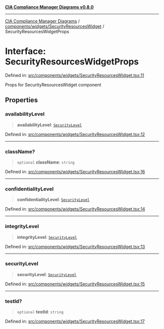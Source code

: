 [**CIA Compliance Manager Diagrams v0.8.0**](../../../../README.md)

***

[CIA Compliance Manager Diagrams](../../../../modules.md) / [components/widgets/SecurityResourcesWidget](../README.md) / SecurityResourcesWidgetProps

# Interface: SecurityResourcesWidgetProps

Defined in: [src/components/widgets/SecurityResourcesWidget.tsx:11](https://github.com/Hack23/cia-compliance-manager/blob/ab84d120f6a49e6faf7bc7924811e0da9b635211/src/components/widgets/SecurityResourcesWidget.tsx#L11)

Props for SecurityResourcesWidget component

## Properties

### availabilityLevel

> **availabilityLevel**: [`SecurityLevel`](../../../../types/cia/type-aliases/SecurityLevel.md)

Defined in: [src/components/widgets/SecurityResourcesWidget.tsx:12](https://github.com/Hack23/cia-compliance-manager/blob/ab84d120f6a49e6faf7bc7924811e0da9b635211/src/components/widgets/SecurityResourcesWidget.tsx#L12)

***

### className?

> `optional` **className**: `string`

Defined in: [src/components/widgets/SecurityResourcesWidget.tsx:16](https://github.com/Hack23/cia-compliance-manager/blob/ab84d120f6a49e6faf7bc7924811e0da9b635211/src/components/widgets/SecurityResourcesWidget.tsx#L16)

***

### confidentialityLevel

> **confidentialityLevel**: [`SecurityLevel`](../../../../types/cia/type-aliases/SecurityLevel.md)

Defined in: [src/components/widgets/SecurityResourcesWidget.tsx:14](https://github.com/Hack23/cia-compliance-manager/blob/ab84d120f6a49e6faf7bc7924811e0da9b635211/src/components/widgets/SecurityResourcesWidget.tsx#L14)

***

### integrityLevel

> **integrityLevel**: [`SecurityLevel`](../../../../types/cia/type-aliases/SecurityLevel.md)

Defined in: [src/components/widgets/SecurityResourcesWidget.tsx:13](https://github.com/Hack23/cia-compliance-manager/blob/ab84d120f6a49e6faf7bc7924811e0da9b635211/src/components/widgets/SecurityResourcesWidget.tsx#L13)

***

### securityLevel

> **securityLevel**: [`SecurityLevel`](../../../../types/cia/type-aliases/SecurityLevel.md)

Defined in: [src/components/widgets/SecurityResourcesWidget.tsx:15](https://github.com/Hack23/cia-compliance-manager/blob/ab84d120f6a49e6faf7bc7924811e0da9b635211/src/components/widgets/SecurityResourcesWidget.tsx#L15)

***

### testId?

> `optional` **testId**: `string`

Defined in: [src/components/widgets/SecurityResourcesWidget.tsx:17](https://github.com/Hack23/cia-compliance-manager/blob/ab84d120f6a49e6faf7bc7924811e0da9b635211/src/components/widgets/SecurityResourcesWidget.tsx#L17)

